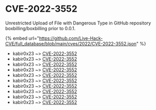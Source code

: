 # CVE-2022-3552

Unrestricted Upload of File with Dangerous Type in GitHub repository boxbilling/boxbilling prior to 0.0.1.

{% embed url="https://github.com/Live-Hack-CVE/full_database/blob/main/cves/2022/CVE-2022-3552.json" %}


* kabir0x23 ~> [CVE-2022-3552](https://www.alice-snow.ru/2022/database/cve-2022-3552/cve-2022-3552-kabir0x23)
* kabir0x23 ~> [CVE-2022-3552](https://www.alice-snow.ru/2022/database/cve-2022-3552/cve-2022-3552-kabir0x23)
* kabir0x23 ~> [CVE-2022-3552](https://www.alice-snow.ru/2022/database/cve-2022-3552/cve-2022-3552-kabir0x23)
* kabir0x23 ~> [CVE-2022-3552](https://www.alice-snow.ru/2022/database/cve-2022-3552/cve-2022-3552-kabir0x23)
* kabir0x23 ~> [CVE-2022-3552](https://www.alice-snow.ru/2022/database/cve-2022-3552/cve-2022-3552-kabir0x23)
* kabir0x23 ~> [CVE-2022-3552](https://www.alice-snow.ru/2022/database/cve-2022-3552/cve-2022-3552-kabir0x23)
* kabir0x23 ~> [CVE-2022-3552](https://www.alice-snow.ru/2022/database/cve-2022-3552/cve-2022-3552-kabir0x23)
* kabir0x23 ~> [CVE-2022-3552](https://www.alice-snow.ru/2022/database/cve-2022-3552/cve-2022-3552-kabir0x23)
* kabir0x23 ~> [CVE-2022-3552](https://www.alice-snow.ru/2022/database/cve-2022-3552/cve-2022-3552-kabir0x23)
* kabir0x23 ~> [CVE-2022-3552](https://www.alice-snow.ru/2022/database/cve-2022-3552/cve-2022-3552-kabir0x23)